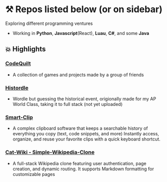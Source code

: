 # ⚒ Repos listed below (or on sidebar)
Exploring different programming ventures
* Working in **Python**, **Javascript**(React), **Luau**, **C#**, and some **Java**


## 💥 Highlights
### [CodeQuilt](https://github.com/justianisdev/CodeQuilt)
*  A collection of games and projects made by a group of friends 
### [Histordle](https://github.com/justianisdev)
* Wordle but guessing the historical event, origionally made for my AP World Class, taking it to full stack (not yet uploaded)
### [Smart-Clip](https://github.com/justianisdev/Smart-Clip)
* A complex clipboard software that keeps a searchable history of everything you copy (text, code snippets, and more) Instantly access, organize, and reuse your favorite clips with a quick keyboard shortcut.
### [Cat-Wiki - Simple-Wikipedia-Clone](https://github.com/justianisdev/Cat-Wiki---Simple-Wikipedia-Clone)
* A full-stack Wikipedia clone featuring user authentication, page creation, and dynamic routing. It supports Markdown formatting for customizable pages
